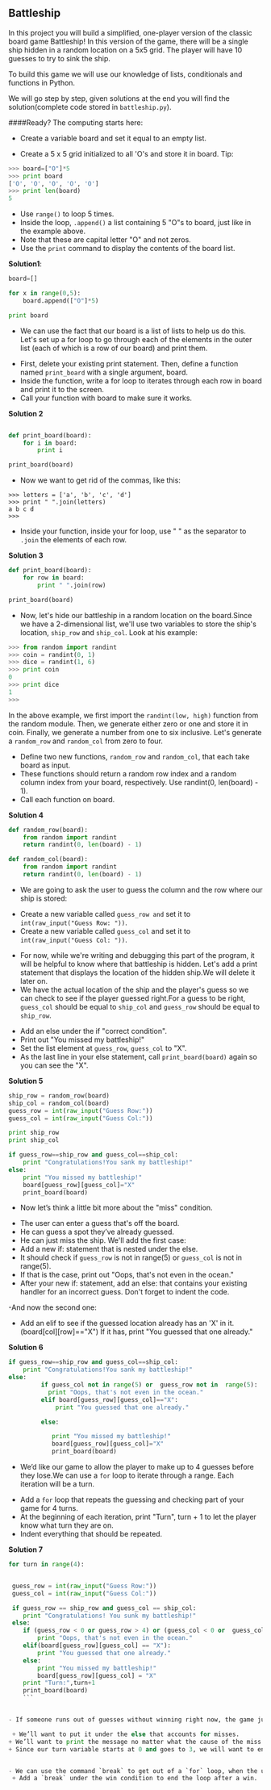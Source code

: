 ## Battleship

In this project you will build a simplified, one-player version of the classic board game Battleship! In this version of the game, there will be a single ship hidden in a random location on a 5x5 grid. The player will have 10 guesses to try to sink the ship.

To build this game we will use our knowledge of lists, conditionals and functions in Python.

We will go step by step, given solutions  at the end you will find the solution(complete code stored in `battleship.py`).


####Ready? The computing starts here:

- Create a variable board and set it equal to an empty list.

- Create a 5 x 5 grid initialized to all 'O's and store it in board.
Tip:
```python
>>> board=["O"]*5
>>> print board
['O', 'O', 'O', 'O', 'O']
>>> print len(board)
5
````

 + Use `range()` to loop 5 times.
 + Inside the loop, `.append()` a list containing 5 "O"s to board, just like in the example above.
 + Note that these are capital letter "O" and not zeros.
 + Use the `print` command to display the contents of the board list.

**Solution1**:
```python
board=[]

for x in range(0,5):
    board.append(["O"]*5)

print board

```
- We can use the fact that our board is a list of lists to help us do this. Let's set up a for loop to go through each of the elements in the outer list (each of which is a row of our board) and print them.
 + First, delete your existing print statement.
Then, define a function named `print_board` with a single argument, board.
+ Inside the function, write a for loop to iterates through each row in board and print it to the screen.
+ Call your function with board to make sure it works.

**Solution 2**
```python

def print_board(board):
    for i in board:
        print i

print_board(board)
```
- Now we want to get rid of the commas, like this:
```
>>> letters = ['a', 'b', 'c', 'd']
>>> print " ".join(letters)
a b c d
>>>
```
 + Inside your function, inside your for loop, use " " as the separator to `.join` the elements of each row.

**Solution 3**
```python
def print_board(board):
    for row in board:
        print " ".join(row)

print_board(board)
```
- Now, let's hide our battleship in a random location on the board.Since we have a 2-dimensional list, we'll use two variables to store the ship's location, `ship_row` and `ship_col`.
Look at his example:
```python
>>> from random import randint
>>> coin = randint(0, 1)
>>> dice = randint(1, 6)
>>> print coin
0
>>> print dice
1
>>>
```
In the above example, we first import the `randint(low, high)` function from the random module.
Then, we generate either zero or one and store it in coin.
Finally, we generate a number from one to six inclusive.
Let's generate a `random_row` and `random_col` from zero to four.

 + Define two new functions, `random_row` and `random_col`, that each take board as input.
 + These functions should return a random row index and a random column index from your board, respectively. Use randint(0, len(board) - 1).
 + Call each function on board.

**Solution 4**
```python
def random_row(board):
    from random import randint
    return randint(0, len(board) - 1)

def random_col(board):
    from random import randint
    return randint(0, len(board) - 1)
```
- We are going to ask the user to guess the column and the row where our ship is stored:

 + Create a new variable called `guess_row and` set it to `int(raw_input("Guess Row: "))`.
 + Create a new variable called `guess_col` and set it to `int(raw_input("Guess Col: "))`.

- For now, while we're writing and debugging this part of the program, it will be helpful to know where that battleship is hidden. Let's add a print statement that displays the location of the hidden ship.We will delete it later on.
- We have the actual location of the ship and the player's guess so we can check to see if the player guessed right.For a guess to be right, `guess_col` should be equal to `ship_col` and `guess_row` should be equal to `ship_row`.
 + Add an else under the if "correct condition".
 + Print out "You missed my battleship!"
 + Set the list element at `guess_row`, `guess_col` to "X".
 + As the last line in your else statement, call `print_board(board)` again so you can see the "X".

**Solution 5**

```python
ship_row = random_row(board)
ship_col = random_col(board)
guess_row = int(raw_input("Guess Row:"))
guess_col = int(raw_input("Guess Col:"))

print ship_row
print ship_col

if guess_row==ship_row and guess_col==ship_col:
    print "Congratulations!You sank my battleship!"
else:
    print "You missed my battleship!"
    board[guess_row][guess_col]="X"
    print_board(board)
```

- Now let’s think a little bit more about the "miss" condition.

 + The user can enter a guess that's off the board.
 + He can guess a spot they’ve already guessed.
 + He can just miss the ship.
We'll add the first case:
 + Add a new if: statement that is nested under the else.
 + It should check if `guess_row` is not in range(5) or `guess_col` is not in range(5).
 + If that is the case, print out "Oops, that's not even in the ocean."
 + After your new if: statement, add an else: that contains your existing handler for an incorrect guess. Don't forget to indent the code.

-And now the second one:
+ Add an elif to see if the guessed location already has an 'X' in it.(board[col][row]=="X")
If it has, print "You guessed that one already."

**Solution 6**
```python
if guess_row==ship_row and guess_col==ship_col:
    print "Congratulations!You sank my battleship!"
else:
         if guess_col not in range(5) or  guess_row not in  range(5):
           print "Oops, that's not even in the ocean."
         elif board[guess_row][guess_col]=="X":
             print "You guessed that one already."

         else:

            print "You missed my battleship!"
            board[guess_row][guess_col]="X"
            print_board(board)

```


- We’d like our game to allow the player to make up to 4 guesses before they lose.We can use a `for` loop to iterate through a range. Each iteration will be a turn.

+ Add a `for` loop that repeats the guessing and checking part of your game for 4 turns.
+ At the beginning of each iteration, print "Turn", turn + 1 to let the player know what turn they are on.
+ Indent everything that should be repeated.

**Solution 7**
```python
for turn in range(4):


 guess_row = int(raw_input("Guess Row:"))
 guess_col = int(raw_input("Guess Col:"))

 if guess_row == ship_row and guess_col == ship_col:
    print "Congratulations! You sunk my battleship!"
 else:
    if (guess_row < 0 or guess_row > 4) or (guess_col < 0 or  guess_col > 4):
        print "Oops, that's not even in the ocean."
    elif(board[guess_row][guess_col] == "X"):
        print "You guessed that one already."
    else:
        print "You missed my battleship!"
        board[guess_row][guess_col] = "X"
    print "Turn:",turn+1
    print_board(board)
    ```


- If someone runs out of guesses without winning right now, the game just exits. It would be nice to let them know why.Since we only want this message to display if the user guesses wrong on their last turn, we need to think carefully about where to put it.

 + We’ll want to put it under the else that accounts for misses.
+ We’ll want to print the message no matter what the cause of the miss.
+ Since our turn variable starts at 0 and goes to 3, we will want to end the game when turn equals 3.


- We can use the command `break` to get out of a `for` loop, when the user guess the answer.
 + Add a `break` under the win condition to end the loop after a win.







